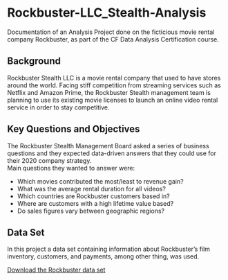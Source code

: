 # Rockbuster-LLC_Stealth-Analysis
Documentation of an Analysis Project done on the ficticious movie rental company Rockbuster, as part of the CF Data Analysis Certification course.

## Background
Rockbuster Stealth LLC is a movie rental company that used to have stores around the
world. Facing stiff competition from streaming services such as Netflix and Amazon Prime,
the Rockbuster Stealth management team is planning to use its existing movie licenses to
launch an online video rental service in order to stay competitive.

## Key Questions and Objectives
The Rockbuster Stealth Management Board asked a series of business questions and
they expected data-driven answers that they could use for their 2020 company strategy.  
Main questions they wanted to answer were:

  - Which movies contributed the most/least to revenue gain?
  - What was the average rental duration for all videos?
  - Which countries are Rockbuster customers based in?
  - Where are customers with a high lifetime value based?
  - Do sales figures vary between geographic regions?

## Data Set
In this project a data set containing information about Rockbuster’s
film inventory, customers, and payments, among other thing, was used.

[Download the Rockbuster data set](http://www.postgresqltutorial.com/wp-content/uploads/2019/05/dvdrental.zip)
